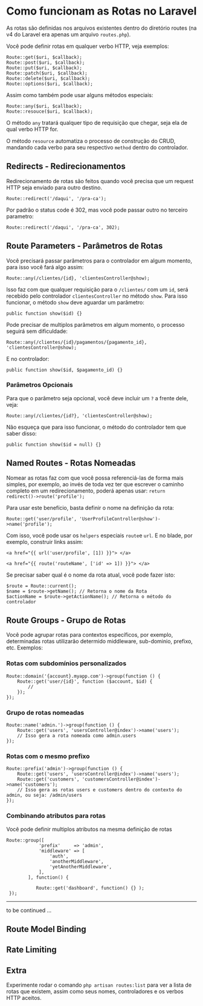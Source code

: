 # Como funcionam as Rotas no Laravel 

As rotas são definidas nos arquivos existentes dentro do diretório routes (na v4 do Laravel era apenas um arquivo `routes.php`). <br>

Você pode definir rotas em qualquer verbo HTTP, veja exemplos:  <br>

```
Route::get($uri, $callback);
Route::post($uri, $callback);
Route::put($uri, $callback);
Route::patch($uri, $callback);
Route::delete($uri, $callback);
Route::options($uri, $callback);
```

Assim como também pode usar alguns métodos especiais: <br>

```
Route::any($uri, $callback); 
Route::resouce($uri, $callback);
```

O método `any` tratará qualquer tipo de requisição que chegar, seja ela de qual verbo HTTP for. <br>

O método `resource` automatiza o processo de construção do CRUD, mandando cada verbo para seu respectivo `method` dentro do controlador.


## Redirects - Redirecionamentos

Redirecionamento de rotas são feitos quando você precisa que um request HTTP seja enviado para outro destino. <br>

`Route::redirect('/daqui', '/pra-ca');`

Por padrão o status code é 302, mas você pode passar outro no terceiro parametro:<br>

`Route::redirect('/daqui', '/pra-ca', 302);`

## Route Parameters - Parâmetros de Rotas
Você precisará passar parâmetros para o controlador em algum momento, para isso você fará algo assim:

`Route::any(/clientes/{id}, 'clientesController@show); `

Isso faz com que qualquer requisição para o `/clientes/` com um `id`, será recebido pelo controlador `clientesController` no método `show`. Para isso funcionar, o método `show` deve aguardar um parâmetro:

`public function show($id) {}`

Pode precisar de multiplos parãmetros em algum momento, o processo seguirá sem dificuldade:

`Route::any(/clientes/{id}/pagamentos/{pagamento_id}, 'clientesController@show); `

E no controlador:

`public function show($id, $pagamento_id) {}`

### Parâmetros Opcionais
Para que o parâmetro seja opcional, você deve incluir um `?` a frente dele, veja:

`Route::any(/clientes/{id?}, 'clientesController@show); `

Não esqueça que para isso funcionar, o método do controlador tem que saber disso:

`public function show($id = null) {}`

## Named Routes - Rotas Nomeadas

Nomear as rotas faz com que você possa referenciá-las de forma mais simples, por exemplo, ao invés de toda vez ter que escrever o caminho completo em um redirecionamento, poderá apenas usar: `return redirect()->route('profile');`

Para usar este benefício, basta definir o nome na definição da rota:

```
Route::get('user/profile', 'UserProfileController@show')->name('profile');
```

Com isso, você pode usar os `helpers` especiais `route`e `url`. E no blade, por exemplo, construir links assim:

```
<a href="{{ url('user/profile', [1]) }}"> </a>

<a href="{{ route('routeName', ['id' => 1]) }}"> </a>
```

Se precisar saber qual é o nome da rota atual, você pode fazer isto:
```
$route = Route::current();
$name = $route->getName(); // Retorna o nome da Rota
$actionName = $route->getActionName(); // Retorna o método do controlador
```

## Route Groups - Grupo de Rotas

Você pode agrupar rotas para contextos específicos, por exemplo, determinadas rotas utilizarão determido middleware, sub-dominio, prefixo, etc. Exemplos:

### Rotas com subdomínios personalizados

```
Route::domain('{account}.myapp.com')->group(function () {
    Route::get('user/{id}', function ($account, $id) {
        //
    });
});
```

### Grupo de rotas nomeadas

```
Route::name('admin.')->group(function () {
    Route::get('users', 'usersController@index')->name('users');
    // Isso gera a rota nomeada como admin.users
});
```

### Rotas com o mesmo prefixo

```
Route::prefix('admin')->group(function () {
    Route::get('users', 'usersController@index')->name('users');
    Route::get('customers', 'customersController@index')->name('customers');
    // Isso gera as rotas users e customers dentro do contexto do admin, ou seja: /admin/users
});
```

### Combinando atributos para rotas

Você pode definir multiplos atributos na mesma definição de rotas

```
Route::group([
            'prefix'     => 'admin',
            'middleware' => [
                'auth',
                'anotherMiddleware',
                'yetAnotherMiddleware',
            ],
        ], function() {
            
           Route::get('dashboard', function() {} );
 });
```

----
to be continued ...

## Route Model Binding
## Rate Limiting
## Extra

Experimente rodar o comando `php artisan routes:list` para ver a lista de rotas que existem, assim como seus nomes, controladores e os verbos HTTP aceitos.
